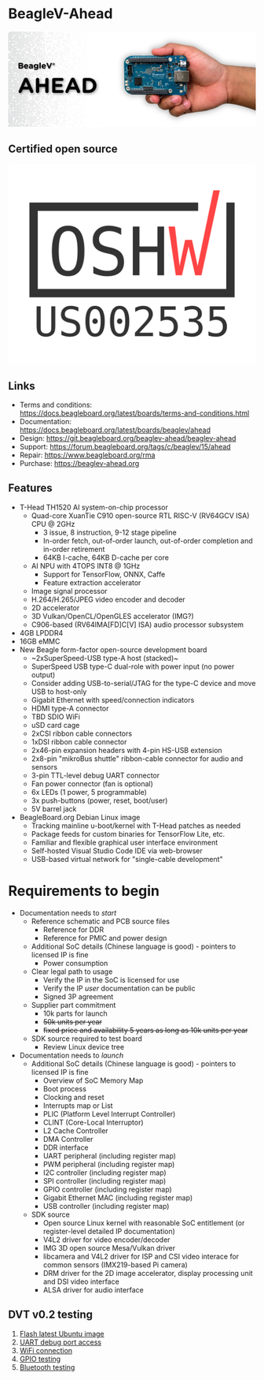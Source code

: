 # BeagleV-Ahead

![BeagleV Ahead banner](images/BeagleV-Ahead-banner.webp)

## Certified open source

[![](OSHW_mark_US002535.png)](https://certification.oshwa.org/us002535.html)


## Links

* Terms and conditions: https://docs.beagleboard.org/latest/boards/terms-and-conditions.html
* Documentation: https://docs.beagleboard.org/latest/boards/beaglev/ahead
* Design: https://git.beagleboard.org/beaglev-ahead/beaglev-ahead
* Support: https://forum.beagleboard.org/tags/c/beaglev/15/ahead
* Repair: https://www.beagleboard.org/rma
* Purchase: https://beaglev-ahead.org

## Features

* T-Head TH1520 AI system-on-chip processor
   * Quad-core XuanTie C910 open-source RTL RISC-V (RV64GCV ISA) CPU @ 2GHz
     * 3 issue, 8 instruction, 9-12 stage pipeline
     * In-order fetch, out-of-order launch, out-of-order completion and in-order retirement
     * 64KB I-cache, 64KB D-cache per core
   * AI NPU with 4TOPS INT8 @ 1GHz
     * Support for TensorFlow, ONNX, Caffe
     * Feature extraction accelerator
   * Image signal processor
   * H.264/H.265/JPEG video encoder and decoder
   * 2D accelerator
   * 3D Vulkan/OpenCL/OpenGLES accelerator (IMG?)
   * C906-based (RV64IMA\[FD]C\[V] ISA) audio processor subsystem
* 4GB LPDDR4
* 16GB eMMC
* New Beagle form-factor open-source development board
   * ~2xSuperSpeed-USB type-A host (stacked)~
   * SuperSpeed USB type-C dual-role with power input (no power output)
   * Consider adding USB-to-serial/JTAG for the type-C device and move USB to host-only
   * Gigabit Ethernet with speed/connection indicators
   * HDMI type-A connector
   * TBD SDIO WiFi
   * uSD card cage
   * 2xCSI ribbon cable connectors
   * 1xDSI ribbon cable connector
   * 2x46-pin expansion headers with 4-pin HS-USB extension
   * 2x8-pin "mikroBus shuttle" ribbon-cable connector for audio and sensors
   * 3-pin TTL-level debug UART connector
   * Fan power connector (fan is optional)
   * 6x LEDs (1 power, 5 programmable)
   * 3x push-buttons (power, reset, boot/user)
   * 5V barrel jack
* BeagleBoard.org Debian Linux image
   * Tracking mainline u-boot/kernel with T-Head patches as needed
   * Package feeds for custom binaries for TensorFlow Lite, etc.
   * Familiar and flexible graphical user interface environment
   * Self-hosted Visual Studio Code IDE via web-browser
   * USB-based virtual network for "single-cable development"

# Requirements to begin
* Documentation needs to *start*
   * Reference schematic and PCB source files
      * Reference for DDR
      * Reference for PMIC and power design
   * Additional SoC details (Chinese language is good) - pointers to licensed IP is fine
      * Power consumption
   * Clear legal path to usage
      * Verify the IP in the SoC is licensed for use
      * Verify the IP *user* documentation can be public
      * Signed 3P agreement
   * Supplier part commitment
      * 10k parts for launch
      * ~~50k units per year~~
      * ~~fixed price and availability 5 years as long as 10k units per year~~
    * SDK source required to test board
      * Review Linux device tree
* Documentation needs to *launch*
   * Additional SoC details (Chinese language is good) - pointers to licensed IP is fine
      * Overview of SoC Memory Map
      * Boot process
      * Clocking and reset
      * Interrupts map or List
      * PLIC (Platform Level Interrupt Controller)
      * CLINT (Core-Local Interruptor)
      * L2 Cache Controller
      * DMA Controller
      * DDR interface
      * UART peripheral (including register map)
      * PWM peripheral (including register map)
      * I2C controller (including register map)
      * SPI controller (including register map)
      * GPIO controller (including register map)
      * Gigabit Ethernet MAC (including register map)
      * USB controller (including register map)
   * SDK source
      * Open source Linux kernel with reasonable SoC entitlement (or register-level detailed IP documentation)
      * V4L2 driver for video encoder/decoder
      * IMG 3D open source Mesa/Vulkan driver
      * libcamera and V4L2 driver for ISP and CSI video interace for common sensors (IMX219-based Pi camera)
      * DRM driver for the 2D image accelerator, display processing unit and DSI video interface
      * ALSA driver for audio interface

## DVT v0.2 testing

1. [Flash latest Ubuntu image](flashing.md)
2. [UART debug port access](debug.md)
3. [WiFi connection](WiFi.md)
4. [GPIO testing](GPIO.md)
5. [Bluetooth testing](Bluetooth.md) 
